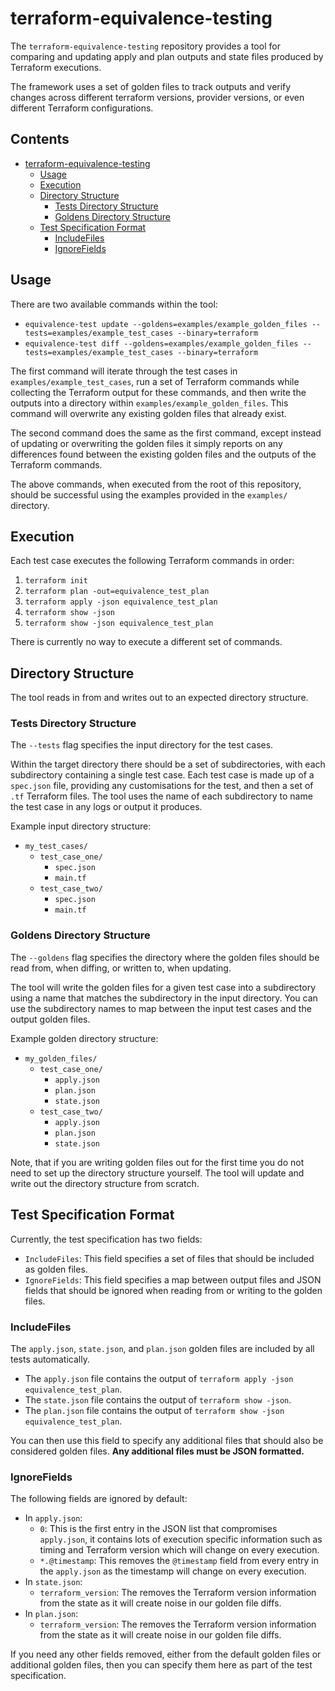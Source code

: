 # terraform-equivalence-testing

The `terraform-equivalence-testing` repository provides a tool for comparing and
updating apply and plan outputs and state files produced by Terraform 
executions.

The framework uses a set of golden files to track outputs and verify changes
across different terraform versions, provider versions, or even different 
Terraform configurations.

## Contents

- [terraform-equivalence-testing](#terraform-equivalence-testing)
  - [Usage](#usage)
  - [Execution](#execution)
  - [Directory Structure](#directory-structure)
    - [Tests Directory Structure](#tests-directory-structure)
    - [Goldens Directory Structure](#goldens-directory-structure)
  - [Test Specification Format](#test-specification-format)
    - [IncludeFiles](#includefiles)
    - [IgnoreFields](#ignorefields)

## Usage

There are two available commands within the tool:

- `equivalence-test update --goldens=examples/example_golden_files --tests=examples/example_test_cases --binary=terraform`
- `equivalence-test diff --goldens=examples/example_golden_files --tests=examples/example_test_cases --binary=terraform`

The first command will iterate through the test cases in 
`examples/example_test_cases`, run a set of Terraform commands while collecting
the Terraform output for these commands, and then write the outputs into a
directory within `examples/example_golden_files`. This command will overwrite 
any existing golden files that already exist.

The second command does the same as the first command, except instead of 
updating or overwriting the golden files it simply reports on any differences
found between the existing golden files and the outputs of the Terraform 
commands.

The above commands, when executed from the root of this repository, should be
successful using the examples provided in the `examples/` directory.

## Execution

Each test case executes the following Terraform commands in order:

1. `terraform init`
2. `terraform plan -out=equivalence_test_plan`
3. `terraform apply -json equivalence_test_plan`
4. `terraform show -json`
5. `terraform show -json equivalence_test_plan`

There is currently no way to execute a different set of commands.

## Directory Structure

The tool reads in from and writes out to an expected directory structure. 

### Tests Directory Structure

The `--tests` flag specifies the input directory for the test cases.

Within the target directory there should be a set of subdirectories, with each 
subdirectory containing a single test case. Each test case is made up of a 
`spec.json` file, providing any customisations for the test, and then a set of
`.tf` Terraform files. The tool uses the name of each subdirectory to name the 
test case in any logs or output it produces.

Example input directory structure:

- `my_test_cases/`
  - `test_case_one/`
    - `spec.json`
    - `main.tf`
  - `test_case_two/`
    - `spec.json`
    - `main.tf`

### Goldens Directory Structure

The `--goldens` flag specifies the directory where the golden files should be
read from, when diffing, or written to, when updating.

The tool will write the golden files for a given test case into a subdirectory
using a name that matches the subdirectory in the input directory. You can use 
the subdirectory names to map between the input test cases and the output golden
files.

Example golden directory structure:

- `my_golden_files/`
  - `test_case_one/`
    - `apply.json`
    - `plan.json`
    - `state.json`
  - `test_case_two/`
      - `apply.json`
      - `plan.json`
      - `state.json`

Note, that if you are writing golden files out for the first time you do not 
need to set up the directory structure yourself. The tool will update and write 
out the directory structure from scratch.

## Test Specification Format

Currently, the test specification has two fields:

- `IncludeFiles`: This field specifies a set of files that should be included as 
                  golden files.
- `IgnoreFields`: This field specifies a map between output files and JSON 
                  fields that should be ignored when reading from or writing to 
                  the golden files.

### IncludeFiles

The `apply.json`, `state.json`, and `plan.json` golden files are included by all
tests automatically.

- The `apply.json` file contains the output of `terraform apply -json equivalence_test_plan`.
- The `state.json` file contains the output of `terraform show -json`.
- The `plan.json` file contains the output of `terraform show -json equivalence_test_plan`.

You can then use this field to specify any additional files that should also be 
considered golden files. **Any additional files must be JSON formatted.**

### IgnoreFields

The following fields are ignored by default:

- In `apply.json`:
  - `0`: This is the first entry in the JSON list that compromises `apply.json`,
         it contains lots of execution specific information such as timing and 
         Terraform version which will change on every execution.
  - `*.@timestamp`: This removes the `@timestamp` field from every entry in the 
                    `apply.json` as the timestamp will change on every 
                    execution.
- In `state.json`:
  - `terraform_version`: The removes the Terraform version information from the 
                         state as it will create noise in our golden file diffs.
- In `plan.json`:
  - `terraform_version`: The removes the Terraform version information from the
                         state as it will create noise in our golden file diffs.

If you need any other fields removed, either from the default golden files or
additional golden files, then you can specify them here as part of the test
specification.